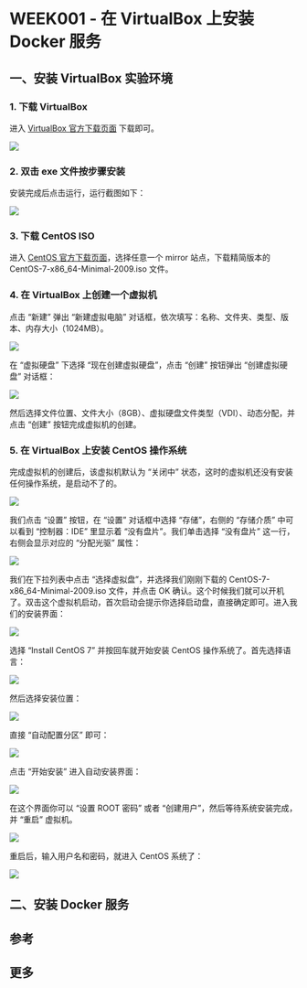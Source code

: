 # WEEK001 - 在 VirtualBox 上安装 Docker 服务

## 一、安装 VirtualBox 实验环境

### 1. 下载 VirtualBox

进入 [VirtualBox 官方下载页面](https://www.virtualbox.org/wiki/Downloads) 下载即可。

![](./images/virtualbox-website.png)

### 2. 双击 exe 文件按步骤安装

安装完成后点击运行，运行截图如下：

![](./images/virtualbox-install-done.png)

### 3. 下载 CentOS ISO

进入 [CentOS 官方下载页面](http://isoredirect.centos.org/centos/7/isos/x86_64/)，选择任意一个 mirror 站点，下载精简版本的 CentOS-7-x86_64-Minimal-2009.iso 文件。

### 4. 在 VirtualBox 上创建一个虚拟机

点击 “新建” 弹出 “新建虚拟电脑” 对话框，依次填写：名称、文件夹、类型、版本、内存大小（1024MB）。

![](./images/create-virtual-machine.png)

在 “虚拟硬盘” 下选择 “现在创建虚拟硬盘”，点击 “创建” 按钮弹出 “创建虚拟硬盘” 对话框：

![](./images/create-vdi.png)

然后选择文件位置、文件大小（8GB）、虚拟硬盘文件类型（VDI）、动态分配，并点击 “创建” 按钮完成虚拟机的创建。

### 5. 在 VirtualBox 上安装 CentOS 操作系统

完成虚拟机的创建后，该虚拟机默认为 “关闭中” 状态，这时的虚拟机还没有安装任何操作系统，是启动不了的。

![](./images/create-virtual-machine-done.png)

我们点击 “设置” 按钮，在 “设置” 对话框中选择 “存储”，右侧的 “存储介质” 中可以看到 “控制器：IDE” 里显示着 “没有盘片”。我们单击选择 “没有盘片” 这一行，右侧会显示对应的 “分配光驱” 属性：

![](./images/select-iso.png)

我们在下拉列表中点击 “选择虚拟盘”，并选择我们刚刚下载的 CentOS-7-x86_64-Minimal-2009.iso 文件，并点击 OK 确认。这个时候我们就可以开机了。双击这个虚拟机启动，首次启动会提示你选择启动盘，直接确定即可。进入我们的安装界面：

![](./images/boot-centos.png)

选择 “Install CentOS 7” 并按回车就开始安装 CentOS 操作系统了。首先选择语言：

![](./images/select-language.png)

然后选择安装位置：

![](./images/select-install-location.png)

直接 “自动配置分区” 即可：

![](./images/select-install-location-2.png)

点击 “开始安装” 进入自动安装界面：

![](./images/start-install.png)

在这个界面你可以 “设置 ROOT 密码” 或者 “创建用户”，然后等待系统安装完成，并 “重启” 虚拟机。

![](./images/install-done.png)

重启后，输入用户名和密码，就进入 CentOS 系统了：

![](./images/install-done-2.png)

## 二、安装 Docker 服务

## 参考

## 更多
